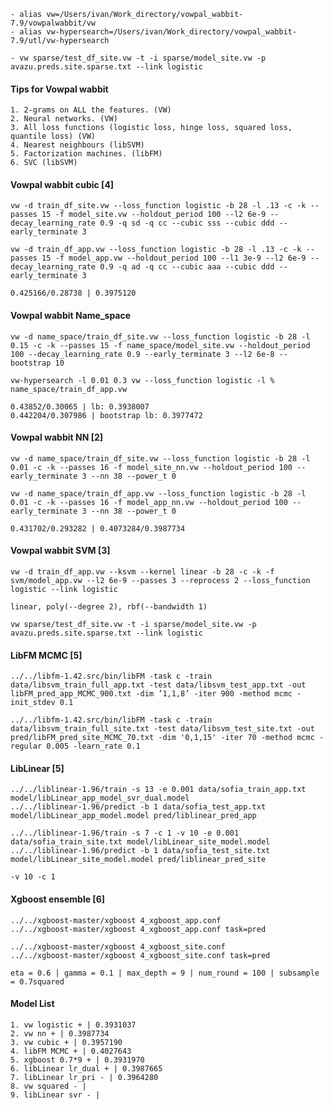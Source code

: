 ﻿	- alias vw=/Users/ivan/Work_directory/vowpal_wabbit-7.9/vowpalwabbit/vw
	- alias vw-hypersearch=/Users/ivan/Work_directory/vowpal_wabbit-7.9/utl/vw-hypersearch

	- vw sparse/test_df_site.vw -t -i sparse/model_site.vw -p avazu.preds.site.sparse.txt --link logistic
#### Tips for Vowpal wabbit
	1. 2-grams on ALL the features. (VW)
	2. Neural networks. (VW)
	3. All loss functions (logistic loss, hinge loss, squared loss, quantile loss) (VW)
	4. Nearest neighbours (libSVM)
	5. Factorization machines. (libFM)
	6. SVC (libSVM)

#### Vowpal wabbit cubic [4]
	vw -d train_df_site.vw --loss_function logistic -b 28 -l .13 -c -k --passes 15 -f model_site.vw --holdout_period 100 --l2 6e-9 --decay_learning_rate 0.9 -q sd -q cc --cubic sss --cubic ddd --early_terminate 3

	vw -d train_df_app.vw --loss_function logistic -b 28 -l .13 -c -k --passes 15 -f model_app.vw --holdout_period 100 --l1 3e-9 --l2 6e-9 --decay_learning_rate 0.9 -q ad -q cc --cubic aaa --cubic ddd --early_terminate 3

	0.425166/0.28738 | 0.3975120


#### Vowpal wabbit Name_space 
	vw -d name_space/train_df_site.vw --loss_function logistic -b 28 -l 0.15 -c -k --passes 15 -f name_space/model_site.vw --holdout_period 100 --decay_learning_rate 0.9 --early_terminate 3 --l2 6e-8 --bootstrap 10

	vw-hypersearch -l 0.01 0.3 vw --loss_function logistic -l % name_space/train_df_app.vw
	
	0.43852/0.30065 | lb: 0.3938007
	0.442204/0.307986 | bootstrap lb: 0.3977472


#### Vowpal wabbit NN [2]
	vw -d name_space/train_df_site.vw --loss_function logistic -b 28 -l 0.01 -c -k --passes 16 -f model_site_nn.vw --holdout_period 100 --early_terminate 3 --nn 38 --power_t 0

	vw -d name_space/train_df_app.vw --loss_function logistic -b 28 -l 0.01 -c -k --passes 16 -f model_app_nn.vw --holdout_period 100 --early_terminate 3 --nn 38 --power_t 0

	0.431702/0.293282 | 0.4073284/0.3987734


#### Vowpal wabbit SVM [3]
	vw -d train_df_app.vw --ksvm --kernel linear -b 28 -c -k -f svm/model_app.vw --l2 6e-9 --passes 3 --reprocess 2 --loss_function logistic --link logistic

	linear, poly(--degree 2), rbf(--bandwidth 1)

	vw sparse/test_df_site.vw -t -i sparse/model_site.vw -p avazu.preds.site.sparse.txt --link logistic


#### LibFM MCMC [5]
	../../libfm-1.42.src/bin/libFM -task c -train data/libsvm_train_full_app.txt -test data/libsvm_test_app.txt -out libFM_pred_app_MCMC_900.txt -dim ’1,1,8’ -iter 900 -method mcmc -init_stdev 0.1

	../../libfm-1.42.src/bin/libFM -task c -train data/libsvm_train_full_site.txt -test data/libsvm_test_site.txt -out pred/libFM_pred_site_MCMC_70.txt -dim '0,1,15' -iter 70 -method mcmc -regular 0.005 -learn_rate 0.1

#### LibLinear [5]
	../../liblinear-1.96/train -s 13 -e 0.001 data/sofia_train_app.txt model/libLinear_app_model_svr_dual.model
	../../liblinear-1.96/predict -b 1 data/sofia_test_app.txt model/libLinear_app_model.model pred/liblinear_pred_app

	../../liblinear-1.96/train -s 7 -c 1 -v 10 -e 0.001 data/sofia_train_site.txt model/libLinear_site_model.model
	../../liblinear-1.96/predict -b 1 data/sofia_test_site.txt model/libLinear_site_model.model pred/liblinear_pred_site

	-v 10 -c 1

#### Xgboost ensemble [6]
	../../xgboost-master/xgboost 4_xgboost_app.conf
	../../xgboost-master/xgboost 4_xgboost_app.conf task=pred

	../../xgboost-master/xgboost 4_xgboost_site.conf
	../../xgboost-master/xgboost 4_xgboost_site.conf task=pred

	eta = 0.6 | gamma = 0.1 | max_depth = 9 | num_round = 100 | subsample = 0.7squared

#### Model List
	1. vw logistic + | 0.3931037
	2. vw nn + | 0.3987734
	3. vw cubic + | 0.3957190
	4. libFM MCMC + | 0.4027643
	5. xgboost 0.7*9 + | 0.3931970
	6. libLinear lr_dual + | 0.3987665
	7. libLinear lr_pri - | 0.3964280
	8. vw squared - |
	9. libLinear svr - |


